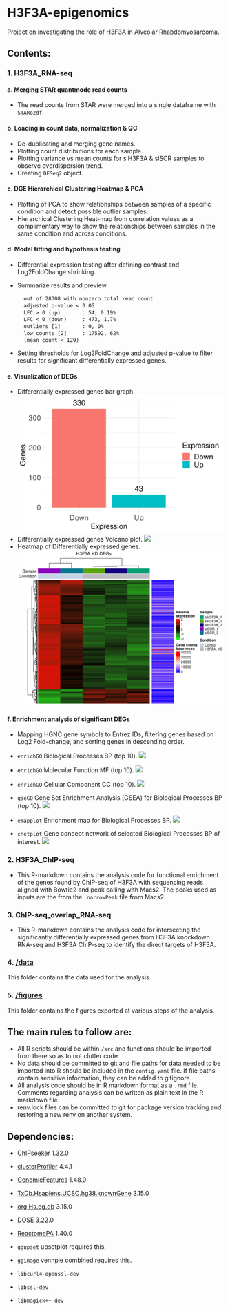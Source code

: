 # H3F3A-epigenomics

Project on investigating the role of H3F3A in Alveolar Rhabdomyosarcoma.

## Contents:
### 1. H3F3A_RNA-seq
#### a. Merging STAR quantmode read counts
- The read counts from STAR were merged into a single dataframe with `STARo2df`.
#### b. Loading in count data, normalization & QC
- De-duplicating and merging gene names.
- Plotting count distributions for each sample.
- Plotting variance vs mean counts for siH3F3A & siSCR samples to observe overdispersion trend.
- Creating `DESeq2` object.
#### c. DGE Hierarchical Clustering Heatmap & PCA
- Plotting of PCA to show relationships between samples of a specific condition and detect possible outlier samples.
- Hierarchical Clustering Heat-map from correlation values as a complimentary way to show the relationships between samples in the same condition and across conditions.
#### d. Model fitting and hypothesis testing
- Differential expression testing after defining contrast and Log2FoldChange shrinking.
- Summarize results and preview

        out of 28308 with nonzero total read count
        adjusted p-value < 0.05
        LFC > 0 (up)       : 54, 0.19%
        LFC < 0 (down)     : 473, 1.7%
        outliers [1]       : 0, 0%
        low counts [2]     : 17592, 62%
        (mean count < 129)

- Setting thresholds for Log2FoldChange and adjusted p-value to filter results for significant differentially expressed genes.
#### e. Visualization of DEGs
- Differentially expressed genes bar graph.
![](figures/RNA_seq_generic/DEG_barplot_600_400.svg)
- Differentially expressed genes Volcano plot.
![](figures/RNA_seq_generic/Volcano_plot_800_600.svg)
- Heatmap of Differentially expressed genes.
![](figures/RNA_seq_generic/DEG_Heatmap_800_600.svg)
#### f. Enrichment analysis of significant DEGs
- Mapping HGNC gene symbols to Entrez IDs, filtering genes based on Log2 Fold-change, and sorting genes in descending order.
- `enrichGO` Biological Processes BP (top 10).
![](figures/RNA_seq_generic/.svg)

- `enrichGO` Molecular Function MF (top 10).
![](figures/RNA_seq_generic/.svg)

- `enrichGO` Cellular Component CC (top 10).
![](figures/RNA_seq_generic/.svg)

- `gseGO` Gene Set Enrichment Analysis (GSEA) for Biological Processes BP (top 10).
![](figures/RNA_seq_generic/.svg)

- `emapplot` Enrichment map for Biological Processes BP.
![](figures/RNA_seq_generic/.svg)

- `cnetplot` Gene concept network of selected Biological Processes BP of interest.
![](figures/RNA_seq_generic/.svg)

### 2. H3F3A_ChIP-seq
- This R-markdown contains the analysis code for functional enrichment of the genes found by ChIP-seq of H3F3A with sequencing reads aligned with Bowtie2 and peak calling with Macs2. The peaks used as inputs are the from the `.narrowPeak` file from Macs2.

### 3. ChIP-seq_overlap_RNA-seq
- This R-markdown contains the analysis code for intersecting the significantly differentially expressed genes from H3F3A knockdown RNA-seq and H3F3A ChIP-seq to identify the direct targets of H3F3A.

### 4. [/data](./data)
This folder contains the data used for the analysis.

### 5. [/figures](./figures)
This folder contains the figures exported at various steps of the analysis.

## The main rules to follow are:
- All R scripts should be within `/src` and functions should be imported from there so as to not clutter code.
- No data should be committed to git and file paths for data needed to be imported into R should be included in the `config.yaml` file. If file paths contain sensitive information, they can be added to gitignore.
- All analysis code should be in R markdown format as a `.rmd` file. Comments regarding analysis can be written as plain text in the R markdown file.
- renv.lock files can be committed to git for package version tracking and restoring a new renv on another system.


## Dependencies:

- [ChIPseeker](https://bioconductor.org/packages/release/bioc/html/ChIPseeker.html) 1.32.0

- [clusterProfiler](https://bioconductor.org/packages/release/bioc/html/clusterProfiler.html) 4.4.1

- [GenomicFeatures](https://bioconductor.org/packages/release/bioc/html/GenomicFeatures.html) 1.48.0

- [TxDb.Hsapiens.UCSC.hg38.knownGene](https://bioconductor.org/packages/release/data/annotation/html/TxDb.Hsapiens.UCSC.hg38.knownGene.html) 3.15.0

- [org.Hs.eg.db](https://bioconductor.org/packages/release/data/annotation/html/org.Hs.eg.db.html) 3.15.0

- [DOSE](https://bioconductor.org/packages/release/bioc/html/DOSE.html) 3.22.0

- [ReactomePA](https://bioconductor.org/packages/release/bioc/html/ReactomePA.html) 1.40.0

- `ggupset` upsetplot requires this.

- `ggimage` vennpie combined requires this.

- `libcurl4-openssl-dev`

- `libssl-dev`

- `libmagick++-dev`
